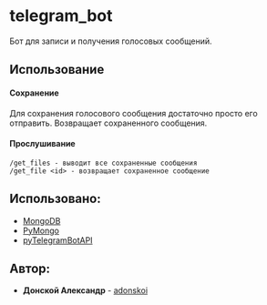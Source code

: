 # telegram_bot

Бот для записи и получения голосовых сообщений.

## Использование

#### Сохранение

Для сохранения голосового сообщения достаточно просто его отправить.
Возвращает <id> сохраненного сообщения.

#### Прослушивание

```
/get_files - выводит все сохраненные сообщения
/get_file <id> - возвращает сохраненное сообщение
```

## Использовано:

- [MongoDB](https://www.mongodb.com)
- [PyMongo](http://api.mongodb.com/python/3.7.2/index.html)
- [pyTelegramBotAPI](https://github.com/eternnoir/pyTelegramBotAPI)

## Автор:

- **Донской Александр** - [adonskoi](https://github.com/adonskoi)
